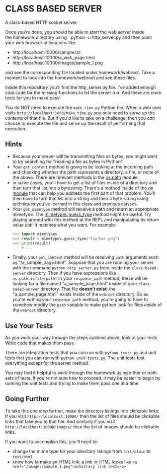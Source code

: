 # CLASS BASED SERVER

A class-based HTTP socket server.

Once you're done, you should be able to start the web server inside the homework directory using ``python -u http_server.py and then point your web browser at locations like:
  * http://localhost:10000/sample.txt
  * http://localhost:10000/a_web_page.html
  * http://localhost:10000/images/sample_1.png

and see the corresponding file located under homework/webroot. Take a moment to look into the homework/webroot and see these files. 

Inside this repository you'll find the http_server.py file. I've added enough stub code for the missing functions to let the server run. And there are more tests for you to make pass!

You do NOT need to execute the `make_time.py` Python file. When a web user visits `http://localhost:1000/make_time.py` you only need to _serve up_ the contents of that file. But if you'd like to take on a challenge, then you _can_ choose to execute the file and serve up the result of performing that execution.


## Hints

* Because your server will be transmitting files as bytes, you might want to try searching for "reading a file as bytes in Python".
* Your `get_content` method is going to be looking at the incoming path and checking whether the path represents a directory, a file, or none of the above. There are relevant methods in the [os.path](https://docs.python.org/3/library/os.path.html) module.
* In some cases, you'll have to get a list of files inside of a directory and then turn that list into a bytestring. There's a method inside of [the os module](https://docs.python.org/3/library/os.html) that can help you address the first part of that problem. You'll then have to turn that list into a string and then a byte-string using techniques you've learned in this class and previous classes.
* Your `get_mimetype` method will receive a path and return an appropriate mimetype. The [mimetypes.guess_type](https://docs.python.org/3.7/library/mimetypes.html) method might be useful. Try playing around with this method at the REPL and manipulating its return value until it matches what you want. For example:
  ```python
  >>> import mimetypes
  >>> result = mimetypes.guess_type("foo/bar.png")
  >>> print(result)
      # ...
  ```
* Finally, your `get_content` method will be receiving `path` arguments such as "/a_sample_page.html". Suppose that you are running your server with the command `python http_server.py` from inside the `class-based-server` directory. Then if you have expressions like `os.path.isfile(path)` in your `response_path` method, these will be looking for a file named "a_sample_page.html" inside of your `class-based-server` directory. That file **doesn't exist**: the "a_sample_page.html" exists inside of the `webroot` directory. So as you're writing your `response_path` method, you're going to have to somehow modify the `path` variable to make python look for files _inside_ of the `webroot` directory.

## Use Your Tests

As you work your way through the steps outlined above, look at your tests. Write code that makes them pass.

There are integration tests that you can run with `python tests.py` and unit tests that you can run with `python unit-tests.py`. The unit tests test everything except for the server method.

You may find it helpful to work through the homework using either or both sets of tests. If you're not sure how to proceed, it may be easier to begin by running the unit tests and trying to make them pass one at a time.

## Going Further

To take this one step further, make the directory listings into clickable links: if you visit `http://localhost:10000/` then the list of files should be clickable links that take you to that file. And similarly if you visit `http://localhost:10000/images/` then the list of images should be clickable links.

If you want to accomplish this, you'll need to:
  * change the mime type for your directory listings from `text/plain` to `text/html`
  * know how to make an HTML link: a link in HTML looks like `<a href="/images/sample_1.png">arbitrary link text</a>`
